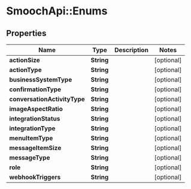 # SmoochApi::Enums

## Properties
Name | Type | Description | Notes
------------ | ------------- | ------------- | -------------
**actionSize** | **String** |  | [optional] 
**actionType** | **String** |  | [optional] 
**businessSystemType** | **String** |  | [optional] 
**confirmationType** | **String** |  | [optional] 
**conversationActivityType** | **String** |  | [optional] 
**imageAspectRatio** | **String** |  | [optional] 
**integrationStatus** | **String** |  | [optional] 
**integrationType** | **String** |  | [optional] 
**menuItemType** | **String** |  | [optional] 
**messageItemSize** | **String** |  | [optional] 
**messageType** | **String** |  | [optional] 
**role** | **String** |  | [optional] 
**webhookTriggers** | **String** |  | [optional] 


